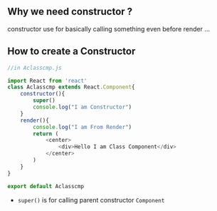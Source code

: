 ## Why we need constructor ?
constructor use for basically calling something even before render ...

## How to create a Constructor 
```js
//in Aclasscmp.js

import React from 'react'
class Aclasscmp extends React.Component{
    constructor(){
        super()
        console.log("I am Constructor")
    }
    render(){
        console.log("I am From Render")
        return (
            <center>
                <div>Hello I am Class Component</div>   
            </center>
        )
    }
}

export default Aclasscmp
```
* `super()` is for calling parent constructor `Component`
